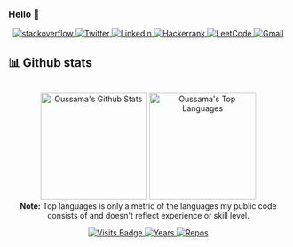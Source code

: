 ### Hello 👋

<p align="center">
  <a href="https://stackoverflow.com/users/15061745/oussama-makhlouk" target="_blank">
      <img alt="stackoverflow" src="https://img.shields.io/badge/stackoverflow-E34F26?&style=for-the-badge&logo=stackoverflow&logoColor=white" />
    </a> 
    <a href="https://twitter.com/OMakhlouk" target="_blank">
      <img alt="Twitter" src="https://img.shields.io/badge/twitter-%231DA1F2.svg?&style=for-the-badge&logo=twitter&logoColor=white" />
    </a> 
    <a href="https://www.linkedin.com/in/oussama-makhlouk" target="_blank">
      <img alt="LinkedIn" src="https://img.shields.io/badge/linkedin-%230077B5.svg?&style=for-the-badge&logo=linkedin&logoColor=white" />
    </a> 
    <a href="https://www.hackerrank.com/OussamaMakhlouk" target="_blank">
      <img alt="Hackerrank" src="https://img.shields.io/badge/Hackerrank-NA94B.svg?&style=for-the-badge&logo=hackerrank&logoColor=white" />
    </a>
    <a href="https://leetcode.com/OussamaM1/" target="_blank">
      <img alt="LeetCode" src="https://img.shields.io/badge/LeetCode-FE7A16?&style=for-the-badge&logo=LeetCode&logoColor=white" />
    </a>
  <a target="_top" href="mailto:makhloukoussama1@gmail.com" target="_blank">
      <img alt="Gmail" src="https://img.shields.io/badge/gmail-f44336?&style=for-the-badge&logo=Gmail&logoColor=white" />
    </a>
</p>

## 📊 Github stats

<!-- Bassed on: https://github.com/anuraghazra/github-readme-stats -->
<p align="center">
  <br/>
  <a href="https://github.com/anuraghazra/github-readme-stats"><img alt="Oussama's Github Stats" src="https://github-readme-stats.vercel.app/api/?username=oussamaM1&show_icons=true&count_private=true&theme=react&bg_color=1F222E&title_color=7cebf5&icon_color=2d7de4&show_icons=true&border_color=7cebf5&border_radius=10" height="192px"/></a>
  <a href="https://github.com/anuraghazra/github-readme-stats"><img alt="Oussama's Top Languages" src="https://github-readme-stats.vercel.app/api/top-langs/?username=oussamaM1&langs_count=8&layout=compact&theme=react&bg_color=1F222E&title_color=7cebf5&icon_color=2d7de4&show_icons=true&border_color=7cebf5&border_radius=10" height="192px"/></a>
  <br/>
  <b>Note:</b> Top languages is only a metric of the languages my public code consists of and doesn't reflect experience or skill level.
</p>
<p align="center">
  <a href="https://badges.pufler.dev/visits/oussamam1/oussamam1">
    <img src="https://badges.pufler.dev/visits/oussamam1/oussamam1?style=flat-square&color=blue&logo=github?1" alt="Visits Badge">
  </a>
  <a href="https://badges.pufler.dev/years/oussamam1">
    <img src="https://badges.pufler.dev/years/oussamam1?style=flat-square&color=blue&logo=github?1" alt="Years">
  </a>
  <a href="https://badges.pufler.dev/repos/oussamam1">
    <img src="https://badges.pufler.dev/repos/oussamam1?style=flat-square&color=blue&logo=github?1" alt="Repos">
  </a>
</p>


